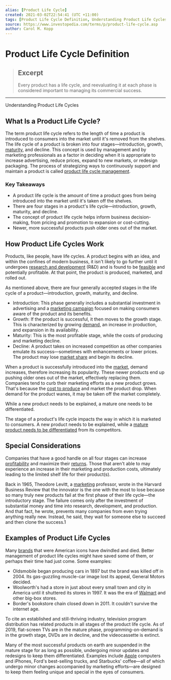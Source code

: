 ```yaml
---
alias: [Product Life Cycle]
created: 2021-03-02T22:54:41 (UTC +11:00)
tags: [Product Life Cycle Definition, Understanding Product Life Cycles]
source: https://www.investopedia.com/terms/p/product-life-cycle.asp
author: Carol M. Kopp
---
```


# Product Life Cycle Definition

> ## Excerpt
> Every product has a life cycle, and reevaluating it at each phase is considered important to managing its commercial success.

---

Understanding Product Life Cycles
## What Is a Product Life Cycle?

The term product life cycle refers to the length of time a product is introduced to consumers into the market until it's removed from the shelves. The life cycle of a product is broken into four stages—introduction, growth, [maturity](https://www.investopedia.com/terms/m/maturity.asp), and decline. This concept is used by management and by marketing professionals as a factor in deciding when it is appropriate to increase advertising, reduce prices, expand to new markets, or redesign packaging. The process of strategizing ways to continuously support and maintain a product is called [product life cycle management](https://www.investopedia.com/terms/p/product-life-cycle-management.asp).

### Key Takeaways

-   A product life cycle is the amount of time a product goes from being introduced into the market until it's taken off the shelves.
-   There are four stages in a product's life cycle—introduction, growth, maturity, and decline.
-   The concept of product life cycle helps inform business decision-making, from pricing and promotion to expansion or cost-cutting.
-   Newer, more successful products push older ones out of the market.

## How Product Life Cycles Work

Products, like people, have life cycles. A product begins with an idea, and within the confines of modern business, it isn't likely to go further until it undergoes [research and development](https://www.investopedia.com/terms/r/randd.asp) (R&D) and is found to be [feasible](https://www.investopedia.com/terms/f/feasibility-study.asp) and potentially profitable. At that point, the product is produced, marketed, and rolled out.

As mentioned above, there are four generally accepted stages in the life cycle of a product—introduction, growth, maturity, and decline.

-   Introduction: This phase generally includes a substantial investment in advertising and a [marketing campaign](https://www.investopedia.com/terms/m/marketing-campaign.asp) focused on making consumers aware of the product and its benefits.
-   Growth: If the product is successful, it then moves to the growth stage. This is characterized by growing [demand](https://www.investopedia.com/terms/d/demand.asp), an increase in production, and expansion in its availability.
-   Maturity: This is the most profitable stage, while the costs of producing and marketing decline.
-   Decline: A product takes on increased competition as other companies emulate its success—sometimes with enhancements or lower prices. The product may lose [market share](https://www.investopedia.com/terms/m/marketshare.asp) and begin its decline.

When a product is successfully introduced into the [market](https://www.investopedia.com/terms/m/market.asp), demand increases, therefore increasing its popularity. These newer products end up pushing older ones out of the market, effectively replacing them. Companies tend to curb their marketing efforts as a new product grows. That's because the [cost to produce](https://www.investopedia.com/terms/p/production-cost.asp) and market the product drop. When demand for the product wanes, it may be taken off the market completely.

While a new product needs to be explained, a mature one needs to be differentiated.

The stage of a product's life cycle impacts the way in which it is marketed to consumers. A new product needs to be explained, while a [mature product needs to be differentiated](https://www.investopedia.com/ask/answers/062415/why-product-differentiation-important-todays-financial-climate.asp) from its competitors.

## Special Considerations

Companies that have a good handle on all four stages can increase [profitability](https://www.investopedia.com/ask/answers/012715/what-difference-between-profitability-and-profit.asp) and maximize their [returns](https://www.investopedia.com/terms/r/return.asp). Those that aren't able to may experience an increase in their marketing and production costs, ultimately leading to the limited shelf life for their product(s).

Back in 1965, Theodore Levitt, a [marketing](https://www.investopedia.com/terms/m/marketing.asp) professor, wrote in the Harvard Business Review that the innovator is the one with the most to lose because so many truly new products fail at the first phase of their life cycle—the introductory stage. The failure comes only after the investment of substantial money and time into research, development, and production. And that fact, he wrote, prevents many companies from even trying anything really new. Instead, he said, they wait for someone else to succeed and then clone the success.1

## Examples of Product Life Cycles

Many [brands](https://www.investopedia.com/terms/b/brand.asp) that were American icons have dwindled and died. Better management of product life cycles might have saved some of them, or perhaps their time had just come. Some examples:

-   Oldsmobile began producing cars in 1897 but the brand was killed off in 2004. Its gas-guzzling muscle-car image lost its appeal, General Motors decided.
-   Woolworth's had a store in just about every small town and city in America until it shuttered its stores in 1997. It was the era of [Walmart](https://www.investopedia.com/terms/w/walmart-effect.asp) and other big-box stores.
-   Border's bookstore chain closed down in 2011. It couldn't survive the internet age.

To cite an established and still-thriving industry, television program distribution has related products in all stages of the product life cycle. As of 2019, flat-screen TVs are in the mature phase, programming-on-demand is in the growth stage, DVDs are in decline, and the videocassette is extinct.

Many of the most successful products on earth are suspended in the mature stage for as long as possible, undergoing minor updates and redesigns to keep them differentiated. Examples include [Apple](https://www.investopedia.com/insights/what-makes-aapl-valuable-company/) computers and iPhones, Ford's best-selling trucks, and Starbucks' coffee—all of which undergo minor changes accompanied by marketing efforts—are designed to keep them feeling unique and special in the eyes of consumers.
